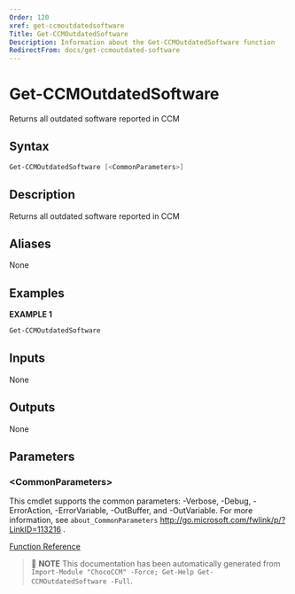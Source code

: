 ```yaml
---
Order: 120
xref: get-ccmoutdatedsoftware
Title: Get-CCMOutdatedSoftware
Description: Information about the Get-CCMOutdatedSoftware function
RedirectFrom: docs/get-ccmoutdated-software
---
```


# Get-CCMOutdatedSoftware

<!-- This documentation is automatically generated from /Get-CCMOutdatedSoftware.ps1 using GenerateDocs.ps1. Contributions are welcome at the original location(s). -->

Returns all outdated software reported in CCM

## Syntax

~~~powershell
Get-CCMOutdatedSoftware [<CommonParameters>]
~~~

## Description

Returns all outdated software reported in CCM


## Aliases

None

## Examples

 **EXAMPLE 1**

~~~powershell
Get-CCMOutdatedSoftware

~~~

## Inputs

None

## Outputs

None

## Parameters

### &lt;CommonParameters&gt;

This cmdlet supports the common parameters: -Verbose, -Debug, -ErrorAction, -ErrorVariable, -OutBuffer, and -OutVariable. For more information, see `about_CommonParameters` http://go.microsoft.com/fwlink/p/?LinkID=113216 .



[Function Reference](xref:chococcm-functions)

> :memo: **NOTE** This documentation has been automatically generated from `Import-Module "ChocoCCM" -Force; Get-Help Get-CCMOutdatedSoftware -Full`.

